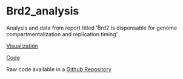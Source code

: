 # Brd2_analysis
Analysis and data from report titled 'Brd2 is dispensable for genome compartmentalization and replication timing'

[Visualization](https://ay-lab.github.io/Brd2_analysis/intra_igv_pcQnm.html)

[Code](https://ay-lab.github.io/Brd2_analysis/Plots.html)

Raw code available in a [Github Repository](https://github.com/ay-lab/Brd2_analysis)

